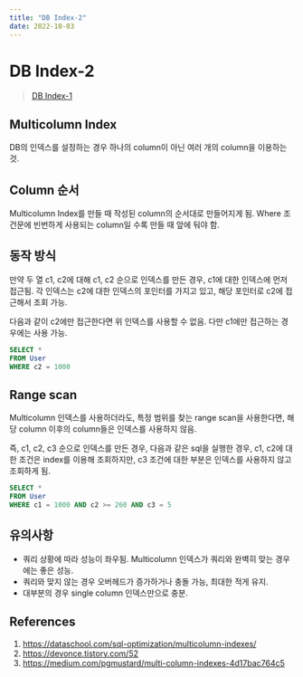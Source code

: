 ```yaml
---
title: "DB Index-2"
date: 2022-10-03
---
```


# DB Index-2

> [DB Index-1](/previous/2022-07-26.md)

## Multicolumn Index

DB의 인덱스를 설정하는 경우 하나의 column이 아닌 여러 개의 column을 이용하는 것.

## Column 순서

Multicolumn Index를 만들 때 작성된 column의 순서대로 만들어지게 됨. Where 조건문에 빈번하게 사용되는 column일 수록 만들 때 앞에 둬야 함.

## 동작 방식

만약 두 열 c1, c2에 대해 c1, c2 순으로 인덱스를 만든 경우, c1에 대한 인덱스에 먼저 접근됨. 각 인덱스는 c2에 대한 인덱스의 포인터를 가지고 있고, 해당 포인터로 c2에 접근해서 조회 가능.

다음과 같이 c2에만 접근한다면 위 인덱스를 사용할 수 없음. 다만 c1에만 접근하는 경우에는 사용 가능.

```sql
SELECT *
FROM User
WHERE c2 = 1000
```

## Range scan

Multicolumn 인덱스를 사용하더라도, 특정 범위를 찾는 range scan을 사용한다면, 해당 column 이후의 column들은 인덱스를 사용하지 않음.

즉, c1, c2, c3 순으로 인덱스를 만든 경우, 다음과 같은 sql을 실행한 경우, c1, c2에 대한 조건은 index를 이용해 조회하지만, c3 조건에 대한 부분은 인덱스를 사용하지 않고 조회하게 됨.

```sql
SELECT *
FROM User
WHERE c1 = 1000 AND c2 >= 260 AND c3 = 5
```

## 유의사항

- 쿼리 상황에 따라 성능이 좌우됨. Multicolumn 인덱스가 쿼리와 완벽히 맞는 경우에는 좋은 성능.
- 쿼리와 맞지 않는 경우 오버헤드가 증가하거나 충돌 가능, 최대한 적게 유지.
- 대부분의 경우 single column 인덱스만으로 충분.

## References

1. https://dataschool.com/sql-optimization/multicolumn-indexes/
2. https://devonce.tistory.com/52
3. https://medium.com/pgmustard/multi-column-indexes-4d17bac764c5
